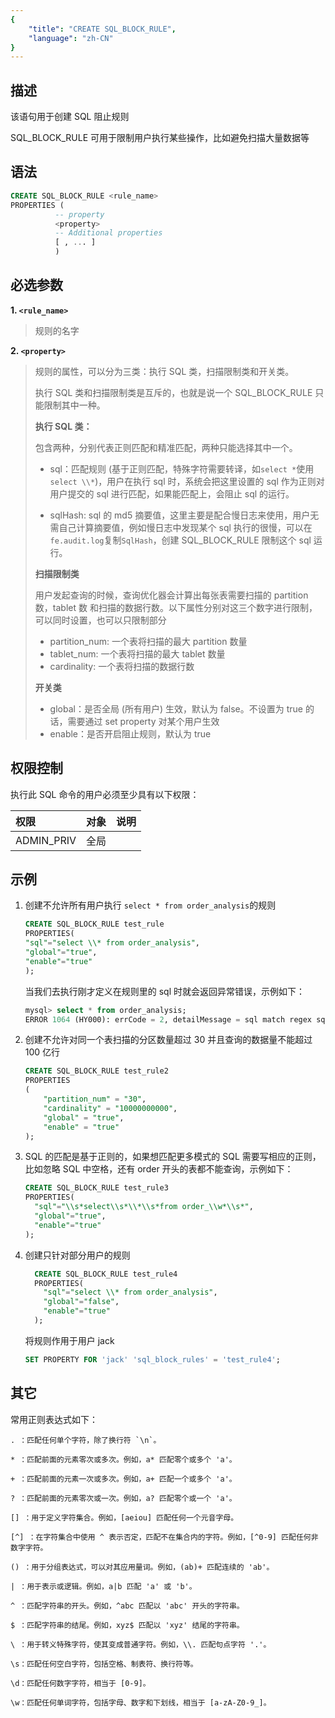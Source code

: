 ```yaml
---
{
    "title": "CREATE SQL_BLOCK_RULE",
    "language": "zh-CN"
}
---
```


<!--
Licensed to the Apache Software Foundation (ASF) under one
or more contributor license agreements.  See the NOTICE file
distributed with this work for additional information
regarding copyright ownership.  The ASF licenses this file
to you under the Apache License, Version 2.0 (the
"License"); you may not use this file except in compliance
with the License.  You may obtain a copy of the License at

  http://www.apache.org/licenses/LICENSE-2.0

Unless required by applicable law or agreed to in writing,
software distributed under the License is distributed on an
"AS IS" BASIS, WITHOUT WARRANTIES OR CONDITIONS OF ANY
KIND, either express or implied.  See the License for the
specific language governing permissions and limitations
under the License.
-->



## 描述

该语句用于创建 SQL 阻止规则

SQL_BLOCK_RULE 可用于限制用户执行某些操作，比如避免扫描大量数据等

## 语法

```sql
CREATE SQL_BLOCK_RULE <rule_name>
PROPERTIES (
          -- property
          <property>
          -- Additional properties
          [ , ... ]
          ) 
```

## 必选参数

**1. `<rule_name>`**

> 规则的名字

**2. `<property>`**

> 规则的属性，可以分为三类：执行 SQL 类，扫描限制类和开关类。
>
> 执行 SQL 类和扫描限制类是互斥的，也就是说一个 SQL_BLOCK_RULE 只能限制其中一种。
>
> **执行 SQL 类：**
>
>包含两种，分别代表正则匹配和精准匹配，两种只能选择其中一个。
>
> - sql：匹配规则 (基于正则匹配，特殊字符需要转译，如`select *`使用`select \\*`)，用户在执行 sql 时，系统会把这里设置的 sql 作为正则对用户提交的 sql 进行匹配，如果能匹配上，会阻止 sql 的运行。
>
> - sqlHash: sql 的 md5 摘要值，这里主要是配合慢日志来使用，用户无需自己计算摘要值，例如慢日志中发现某个 sql 执行的很慢，可以在`fe.audit.log`复制`SqlHash`，创建 SQL_BLOCK_RULE 限制这个 sql 运行。
>
> **扫描限制类**
>
> 用户发起查询的时候，查询优化器会计算出每张表需要扫描的 partition 数，tablet 数 和扫描的数据行数。以下属性分别对这三个数字进行限制，可以同时设置，也可以只限制部分
> 
> - partition_num: 一个表将扫描的最大 partition 数量
> - tablet_num: 一个表将扫描的最大 tablet 数量
> - cardinality: 一个表将扫描的数据行数
>
> **开关类**
>
> - global：是否全局 (所有用户) 生效，默认为 false。不设置为 true 的话，需要通过 set property 对某个用户生效
> - enable：是否开启阻止规则，默认为 true

## 权限控制

执行此 SQL 命令的用户必须至少具有以下权限：

| 权限 | 对象 | 说明 |
| :---------------- | :------------- | :------------ |
| ADMIN_PRIV      | 全局           |               |

## 示例

1. 创建不允许所有用户执行 `select * from order_analysis`的规则

    ```sql
    CREATE SQL_BLOCK_RULE test_rule 
    PROPERTIES(
    "sql"="select \\* from order_analysis",
    "global"="true",
    "enable"="true"
    );
    ```

   当我们去执行刚才定义在规则里的 sql 时就会返回异常错误，示例如下：

    ```sql
    mysql> select * from order_analysis;
    ERROR 1064 (HY000): errCode = 2, detailMessage = sql match regex sql block rule: order_analysis_rule
    ```

2. 创建不允许对同一个表扫描的分区数量超过 30 并且查询的数据量不能超过 100 亿行

    ```sql
    CREATE SQL_BLOCK_RULE test_rule2 
    PROPERTIES
    (
        "partition_num" = "30",
        "cardinality" = "10000000000",
        "global" = "true",
        "enable" = "true"
    );
    ```
3. SQL 的匹配是基于正则的，如果想匹配更多模式的 SQL 需要写相应的正则，比如忽略 SQL 中空格，还有 order 开头的表都不能查询，示例如下：
   
    ```sql
    CREATE SQL_BLOCK_RULE test_rule3
    PROPERTIES(
      "sql"="\\s*select\\s*\\*\\s*from order_\\w*\\s*",
      "global"="true",
      "enable"="true"
    );
    ```

4. 创建只针对部分用户的规则
    
    ```sql
      CREATE SQL_BLOCK_RULE test_rule4
      PROPERTIES(
        "sql"="select \\* from order_analysis",
        "global"="false",
        "enable"="true"
      );
    ```

    将规则作用于用户 jack

    ```sql
    SET PROPERTY FOR 'jack' 'sql_block_rules' = 'test_rule4';
    ```

## 其它

常用正则表达式如下：

```text
. ：匹配任何单个字符，除了换行符 `\n`。

* ：匹配前面的元素零次或多次。例如，a* 匹配零个或多个 'a'。

+ ：匹配前面的元素一次或多次。例如，a+ 匹配一个或多个 'a'。

? ：匹配前面的元素零次或一次。例如，a? 匹配零个或一个 'a'。

[] ：用于定义字符集合。例如，[aeiou] 匹配任何一个元音字母。

[^] ：在字符集合中使用 ^ 表示否定，匹配不在集合内的字符。例如，[^0-9] 匹配任何非数字字符。

() ：用于分组表达式，可以对其应用量词。例如，(ab)+ 匹配连续的 'ab'。

| ：用于表示或逻辑。例如，a|b 匹配 'a' 或 'b'。

^ ：匹配字符串的开头。例如，^abc 匹配以 'abc' 开头的字符串。

$ ：匹配字符串的结尾。例如，xyz$ 匹配以 'xyz' 结尾的字符串。

\ ：用于转义特殊字符，使其变成普通字符。例如，\\. 匹配句点字符 '.'。

\s：匹配任何空白字符，包括空格、制表符、换行符等。

\d：匹配任何数字字符，相当于 [0-9]。

\w：匹配任何单词字符，包括字母、数字和下划线，相当于 [a-zA-Z0-9_]。
```